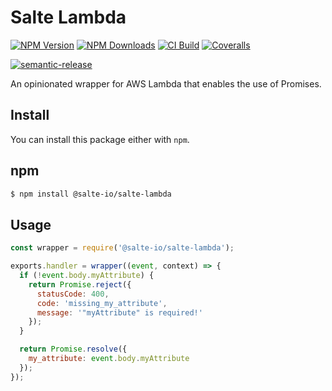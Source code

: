 # Salte Lambda

[![NPM Version][npm-version-image]][npm-url]
[![NPM Downloads][npm-downloads-image]][npm-url]
[![CI Build][github-actions-image]][github-actions-url]
[![Coveralls][coveralls-image]][coveralls-url]

[![semantic-release][semantic-release-image]][semantic-release-url]

An opinionated wrapper for AWS Lambda that enables the use of Promises.

## Install

You can install this package either with `npm`.

## npm

```sh
$ npm install @salte-io/salte-lambda
```

## Usage

```js
const wrapper = require('@salte-io/salte-lambda');

exports.handler = wrapper((event, context) => {
  if (!event.body.myAttribute) {
    return Promise.reject({
      statusCode: 400,
      code: 'missing_my_attribute',
      message: '"myAttribute" is required!'
    });
  }

  return Promise.resolve({
    my_attribute: event.body.myAttribute
  });
});
```

[npm-version-image]: https://img.shields.io/npm/v/@salte-io/salte-lambda.svg?style=flat
[npm-downloads-image]: https://img.shields.io/npm/dm/@salte-io/salte-lambda.svg?style=flat
[npm-url]: https://npmjs.org/package/@salte-io/salte-lambda

[github-actions-image]: https://github.com/salte-io/salte-lambda/actions/workflows/ci.yml/badge.svg?branch=main
[github-actions-url]: https://github.com/salte-io/salte-lambda/actions/workflows/ci.yml

[coveralls-image]: https://img.shields.io/coveralls/salte-io/salte-lambda/main.svg
[coveralls-url]: https://coveralls.io/github/salte-io/salte-lambda?branch=main

[semantic-release-url]: https://github.com/semantic-release/semantic-release
[semantic-release-image]: https://img.shields.io/badge/%20%20%F0%9F%93%A6%F0%9F%9A%80-semantic--release-e10079.svg
